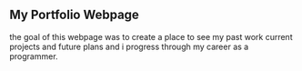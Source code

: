 ## My Portfolio Webpage

the goal of this webpage was to create a place to see my past work current projects and future plans and i progress through my career as a programmer.